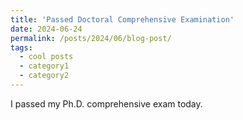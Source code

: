 ```yaml
---
title: 'Passed Doctoral Comprehensive Examination'
date: 2024-06-24
permalink: /posts/2024/06/blog-post/
tags:
  - cool posts
  - category1
  - category2
---
```


I passed my Ph.D. comprehensive exam today. 

